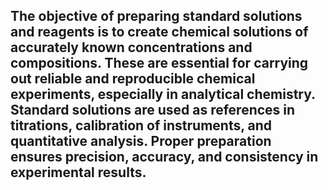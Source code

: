 ## The objective of preparing standard solutions and reagents is to create chemical solutions of accurately known concentrations and compositions. These are essential for carrying out reliable and reproducible chemical experiments, especially in analytical chemistry. Standard solutions are used as references in titrations, calibration of instruments, and quantitative analysis. Proper preparation ensures precision, accuracy, and consistency in experimental results.

